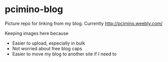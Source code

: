 pcimino-blog
============

Picture repo for linking from my blog. Currently <a href="httP://http://pcimino.weebly.com/" target="_blank">http://pcimino.weebly.com/</a>

Keeping images here because
- Easier to upload, especially in bulk
- Not worried about free blog caps
- Easier to move my blog to another site if I need to

